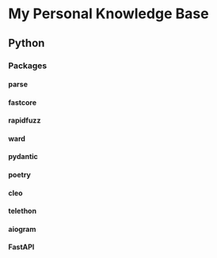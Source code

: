 # My Personal Knowledge Base
## Python
### Packages
#### parse
#### fastcore
#### rapidfuzz
#### ward
#### pydantic
#### poetry
#### cleo
#### telethon
#### aiogram
#### FastAPI
